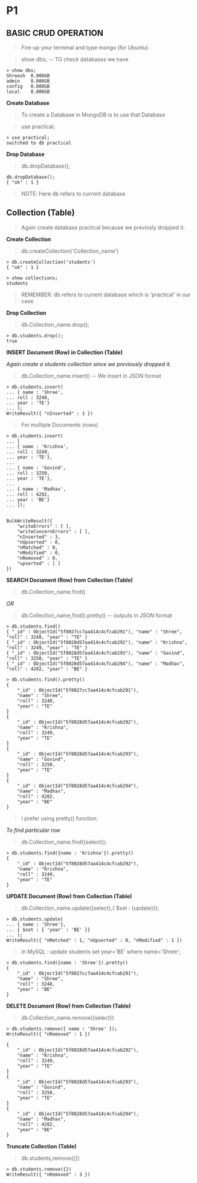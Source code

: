 
# P1

## BASIC CRUD OPERATION

> Fire-up your terminal and type mongo (for Ubuntu)


> show dbs;  -- TO check databases we have

```
> show dbs;
Shreesh  0.000GB
admin    0.000GB
config   0.000GB
local    0.000GB

```

**Create Database**

>  To create a Database in MongoDB is to use that Database

> use practical;

```
> use practical;
switched to db practical

```

**Drop Database**

> db.dropDatabase();

```
db.dropDatabase();
{ "ok" : 1 }

```

> NOTE: Here db refers to current database


## Collection (Table)

> Again create database practical because we previosly dropped it.

**Create Collection**

> db.createCollection('Collection_name')

```
> db.createCollection('students')
{ "ok" : 1 }

```

```
> show collections;
students

```

> REMEMBER: db refers to current database which is 'practical' in our case

**Drop Collection**

> db.Collection_name.drop();

```
> db.students.drop();
true

```

**INSERT Document (Row) in Collection (Table)**

*Again create a students collection since we previously dropped it.*

> db.Collection_name.insert()  -- We insert in JSON format

```
> db.students.insert(
... { name : 'Shree',
... roll : 3248,
... year : 'TE'}
... );
WriteResult({ "nInserted" : 1 })

```

> For multiple Documents (rows)

```
> db.students.insert(
... [
... { name : 'Krishna',
... roll : 3249,
... year : 'TE'},
...
... { name : 'Govind',
... roll : 3250,
... year : 'TE'},
...
... { name : 'Madhav',
... roll : 4202,
... year : 'BE'}
... ]);


BulkWriteResult({
	"writeErrors" : [ ],
	"writeConcernErrors" : [ ],
	"nInserted" : 3,
	"nUpserted" : 0,
	"nMatched" : 0,
	"nModified" : 0,
	"nRemoved" : 0,
	"upserted" : [ ]
})

```


**SEARCH Document (Row) from Collection (Table)**

> db.Collection_name.find()

*OR*

> db.Collection_name,find().pretty()   -- outputs in JSON format

```
> db.students.find()
{ "_id" : ObjectId("5f8027cc7aa414c4cfcab291"), "name" : "Shree", "roll" : 3248, "year" : "TE" }
{ "_id" : ObjectId("5f8028d57aa414c4cfcab292"), "name" : "Krishna", "roll" : 3249, "year" : "TE" }
{ "_id" : ObjectId("5f8028d57aa414c4cfcab293"), "name" : "Govind", "roll" : 3250, "year" : "TE" }
{ "_id" : ObjectId("5f8028d57aa414c4cfcab294"), "name" : "Madhav", "roll" : 4202, "year" : "BE" }

```

```
> db.students.find().pretty()
{
	"_id" : ObjectId("5f8027cc7aa414c4cfcab291"),
	"name" : "Shree",
	"roll" : 3248,
	"year" : "TE"
}
{
	"_id" : ObjectId("5f8028d57aa414c4cfcab292"),
	"name" : "Krishna",
	"roll" : 3249,
	"year" : "TE"
}
{
	"_id" : ObjectId("5f8028d57aa414c4cfcab293"),
	"name" : "Govind",
	"roll" : 3250,
	"year" : "TE"
}
{
	"_id" : ObjectId("5f8028d57aa414c4cfcab294"),
	"name" : "Madhav",
	"roll" : 4202,
	"year" : "BE"
}

```

> I prefer using pretty() function.

*To find particular row*

> db.Collection_name.find({select});

```
> db.students.find({name : 'Krishna'}).pretty()
{
	"_id" : ObjectId("5f8028d57aa414c4cfcab292"),
	"name" : "Krishna",
	"roll" : 3249,
	"year" : "TE"
}

```

**UPDATE Document (Row) from Collection (Table)**

> db.Collection_name.update({select},{ $set : {update}});

```
> db.students.update(
... { name : 'Shree'},
... { $set : { 'year' : 'BE' }}
... );
WriteResult({ "nMatched" : 1, "nUpserted" : 0, "nModified" : 1 })

```

> In MySQL : update students set year='BE' where name='Shree';


```
> db.students.find({name : 'Shree'}).pretty()
{
	"_id" : ObjectId("5f8027cc7aa414c4cfcab291"),
	"name" : "Shree",
	"roll" : 3248,
	"year" : "BE"
}

```

**DELETE Document (Row) from Collection (Table)**

> db.Collection_name.remove({select})

```
> db.students.remove({ name : 'Shree' });
WriteResult({ "nRemoved" : 1 })

```

```
{
	"_id" : ObjectId("5f8028d57aa414c4cfcab292"),
	"name" : "Krishna",
	"roll" : 3249,
	"year" : "TE"
}
{
	"_id" : ObjectId("5f8028d57aa414c4cfcab293"),
	"name" : "Govind",
	"roll" : 3250,
	"year" : "TE"
}
{
	"_id" : ObjectId("5f8028d57aa414c4cfcab294"),
	"name" : "Madhav",
	"roll" : 4202,
	"year" : "BE"
}

```


**Truncate Collection (Table)**

> db.students,remove({})

```
> db.students.remove({})
WriteResult({ "nRemoved" : 3 })

```
